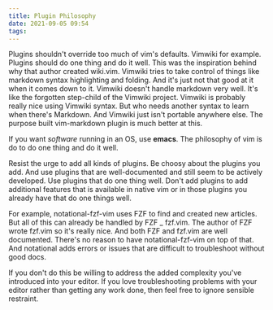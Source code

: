 ```yaml
---
title: Plugin Philosophy
date: 2021-09-05 09:54
tags:
---
```


Plugins shouldn't override too much of vim's defaults. Vimwiki for example.
Plugins should do one thing and do it well.  This was the inspiration behind why
that author created wiki.vim. Vimwiki tries to take control of things like
markdown syntax highlighting and folding. And it's just not that good at it when
it comes down to it. Vimwiki doesn't handle markdown very well. It's like the
forgotten step-child of the Vimwiki project. Vimwiki is probably really nice
using Vimwiki syntax. But who needs another syntax to learn when there's
Markdown. And Vimwiki just isn't portable anywhere else. The purpose built
vim-markdown plugin is much better at this. 

If you want _software_ running in an OS, use **emacs**. The philosophy of vim is
do to do one thing and do it well.

Resist the urge to add all kinds of plugins. Be choosy about the plugins you
add. And use plugins that are well-documented and still seem to be actively
developed. Use plugins that do one thing well. Don't add plugins to add
additional features that is available in native vim or in those plugins you
already have that do one things well.

For example, notational-fzf-vim uses FZF to find and created new articles. But
all of this can already be handled by FZF _ fzf.vim. The author of FZF wrote
fzf.vim so it's really nice. And both FZF and fzf.vim are well documented.
There's no reason to have notational-fzf-vim on top of that. And notational adds
errors or issues that are difficult to troubleshoot without good docs.

If you don't do this be willing to address the added complexity you've
introduced into your editor. If you love troubleshooting problems with your
editor rather than getting any work done, then feel free to ignore sensible
restraint.
